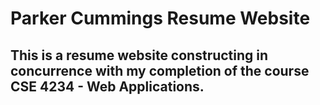 # Parker Cummings Resume Website
## This is a resume website constructing in concurrence with my completion of the course CSE 4234 - Web Applications.
